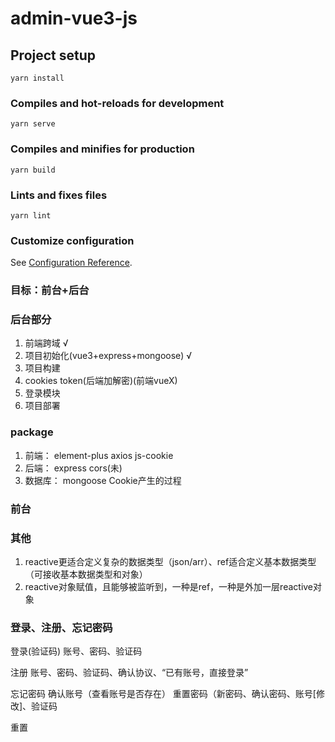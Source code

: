 # admin-vue3-js

## Project setup
```
yarn install
```

### Compiles and hot-reloads for development
```
yarn serve
```

### Compiles and minifies for production
```
yarn build
```

### Lints and fixes files
```
yarn lint
```

### Customize configuration
See [Configuration Reference](https://cli.vuejs.org/config/).

### 目标：前台+后台
### 后台部分
1. 前端跨域 √
2. 项目初始化(vue3+express+mongoose) √
3. 项目构建
4. cookies token(后端加解密)(前端vueX)
5. 登录模块
6. 项目部署
### package
 1. 前端：
  element-plus
  axios
  js-cookie
 2. 后端：
  express
  cors(未)
 3. 数据库：
  mongoose
  Cookie产生的过程



### 前台


### 其他
1. reactive更适合定义复杂的数据类型（json/arr）、ref适合定义基本数据类型（可接收基本数据类型和对象）
2. reactive对象赋值，且能够被监听到，一种是ref，一种是外加一层reactive对象




### 登录、注册、忘记密码

登录(验证码)
账号、密码、验证码

注册
账号、密码、验证码、确认协议、“已有账号，直接登录”

忘记密码
确认账号（查看账号是否存在）
重置密码（新密码、确认密码、账号[修改]、验证码

重置